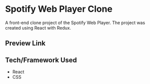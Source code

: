 # Spotify Web Player Clone

A front-end clone project of the Spotify Web Player. The project was created using React with Redux.

## Preview Link
<!-- - [Spotify Web Player Clone](https://spotify-clone-oguz3.web.app/) -->

## Tech/Framework Used
* React
* CSS